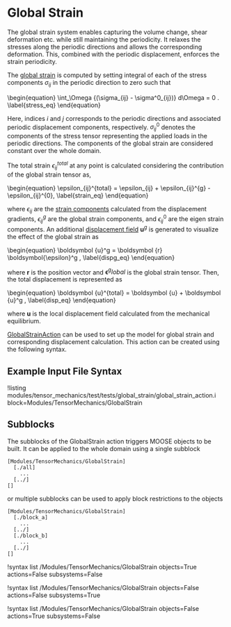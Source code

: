 # Global Strain

The global strain system enables capturing the volume change, shear deformation etc. while still maintaining the periodicity. It relaxes the stresses along the periodic directions and allows the corresponding deformation. This, combined with the periodic displacement, enforces the strain periodicity.

The [global strain](/GlobalStrain.md) is computed by setting integral of each of the stress components $\sigma_{ij}$ in the periodic direction to zero such that

\begin{equation}
	\int_\Omega {(\sigma_{ij} - \sigma^0_{ij})} d\Omega = 0 \.
	\label{stress_eq}
\end{equation}

Here, indices $i$ and $j$ corresponds to the periodic directions and associated periodic displacement components, respectively. $\sigma^0_{ij}$ denotes the components of the stress tensor representing the applied loads in the periodic directions. The components of the global strain are considered constant over the whole domain.

The total strain $\epsilon_{ij}^{total}$ at any point is calculated considering the contribution of the global strain tensor as,

\begin{equation}
\epsilon_{ij}^{total} =  \epsilon_{ij} + \epsilon_{ij}^{g} - \epsilon_{ij}^{0}\, \label{strain_eq}
\end{equation}

where $\epsilon_{ij}$ are the [strain components](/ComputeSmallStrain.md) calculated from the displacement gradients, $\epsilon_{ij}^g$ are the global strain components, and $\epsilon_{ij}^0$ are the eigen strain components. An additional [displacement field](/GlobalDisplacementAux.md) $\boldsymbol u^g$ is generated to visualize the effect of the global strain as

\begin{equation}
\boldsymbol {u}^g = \boldsymbol {r} \boldsymbol{\epsilon}^g \, \label{dispg_eq}
\end{equation}

where $\boldsymbol{r}$ is the position vector and $\boldsymbol{\epsilon}^global$ is the global strain tensor. Then, the total displacement is represented as

\begin{equation}
	\boldsymbol {u}^{total} = \boldsymbol {u} + \boldsymbol {u}^g \,
 	\label{disp_eq}
\end{equation}

where $\boldsymbol u$ is the local displacement field calculated from the mechanical equilibrium.

[GlobalStrainAction](/GlobalStrainAction.md) can be used to set up the model for global strain and corresponding displacement calculation. This action can be created using the following syntax.

## Example Input File Syntax

!listing modules/tensor_mechanics/test/tests/global_strain/global_strain_action.i block=Modules/TensorMechanics/GlobalStrain

## Subblocks

The subblocks of the GlobalStrain action triggers MOOSE objects to be built.
It can be applied to the whole domain using a single subblock

```
[Modules/TensorMechanics/GlobalStrain]
  [./all]
    ...
  [../]
[]
```

or multiple subblocks can be used to apply block restrictions to the objects

```
[Modules/TensorMechanics/GlobalStrain]
  [./block_a]
    ...
  [../]
  [./block_b]
    ...
  [../]
[]
```

!syntax list /Modules/TensorMechanics/GlobalStrain objects=True actions=False subsystems=False

!syntax list /Modules/TensorMechanics/GlobalStrain objects=False actions=False subsystems=True

!syntax list /Modules/TensorMechanics/GlobalStrain objects=False actions=True subsystems=False
